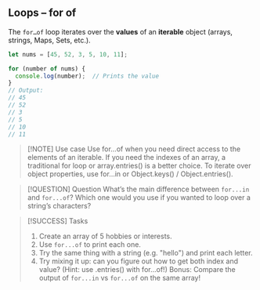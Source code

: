 ## Loops – for of

The `for…of` loop iterates over the **values** of an **iterable** object (arrays, strings, Maps, Sets, etc.).

```js
let nums = [45, 52, 3, 5, 10, 11];

for (number of nums) {
  console.log(number);  // Prints the value
}
// Output:
// 45
// 52
// 3
// 5
// 10
// 11
```
> [!NOTE] Use case
> Use for…of when you need direct access to the elements of an iterable.
> If you need the indexes of an array, a traditional for loop or array.entries() is a better choice.
> To iterate over object properties, use for…in or Object.keys() / Object.entries().

> [!QUESTION] Question
> What’s the main difference between `for...in` and `for...of`?
> Which one would you use if you wanted to loop over a string’s characters?

> [!SUCCESS] Tasks
> 1. Create an array of 5 hobbies or interests.
> 2. Use `for...of` to print each one.
> 3. Try the same thing with a string (e.g. "hello") and print each letter.
> 4. Try mixing it up: can you figure out how to get both index and value? (Hint: use .entries() with for...of!)
> Bonus: Compare the output of `for...in` vs `for...of` on the same array!